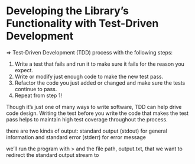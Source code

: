 # Developing the Library’s Functionality with Test-Driven Development

=> Test-Driven Development (TDD) process with the following steps:

1. Write a test that fails and run it to make sure it fails for the reason you expect.
2. Write or modify just enough code to make the new test pass.
3. Refactor the code you just added or changed and make sure the tests continue to pass.
4. Repeat from step 1!

Though it’s just one of many ways to write software, TDD can help drive code design. Writing the test before you write the code that makes the test pass helps to maintain high test coverage throughout the process.

there are two kinds of output: standard output (stdout) for general information and standard error (stderr) for error message

we’ll run the program with > and the file path, output.txt, that we want to redirect the standard output stream to

